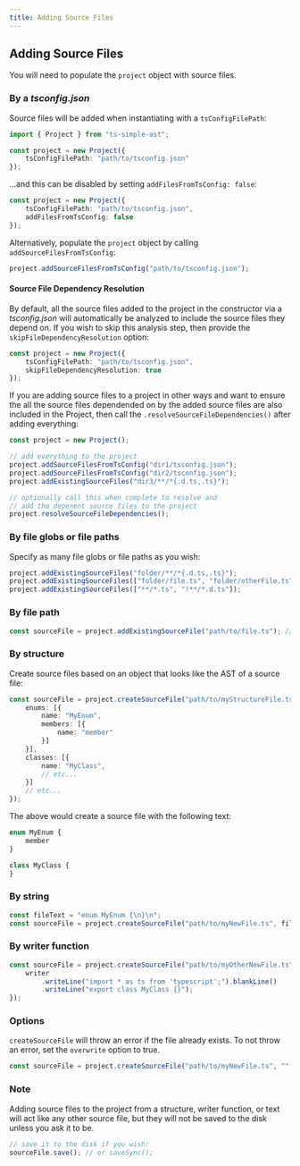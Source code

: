 ```yaml
---
title: Adding Source Files
---
```


## Adding Source Files

You will need to populate the `project` object with source files.

### By a *tsconfig.json*

Source files will be added when instantiating with a `tsConfigFilePath`:

```ts
import { Project } from "ts-simple-ast";

const project = new Project({
    tsConfigFilePath: "path/to/tsconfig.json"
});
```

...and this can be disabled by setting `addFilesFromTsConfig: false`:

```ts
const project = new Project({
    tsConfigFilePath: "path/to/tsconfig.json",
    addFilesFromTsConfig: false
});
```

Alternatively, populate the `project` object by calling `addSourceFilesFromTsConfig`:

```ts
project.addSourceFilesFromTsConfig("path/to/tsconfig.json");
```

#### Source File Dependency Resolution

By default, all the source files added to the project in the constructor via a *tsconfig.json* will automatically be analyzed to
include the source files they depend on. If you wish to skip this analysis step, then provide the `skipFileDependencyResolution` option:

```ts
const project = new Project({
    tsConfigFilePath: "path/to/tsconfig.json",
    skipFileDependencyResolution: true
});
```

If you are adding source files to a project in other ways and want to ensure the all the source files dependended on by the added source files
are also included in the Project, then call the `.resolveSourceFileDependencies()` after adding everything:

```ts
const project = new Project();

// add everything to the project
project.addSourceFilesFromTsConfig("dir1/tsconfig.json");
project.addSourceFilesFromTsConfig("dir2/tsconfig.json");
project.addExistingSourceFiles("dir3/**/*{.d.ts,.ts}");

// optionally call this when complete to resolve and
// add the depenent source files to the project
project.resolveSourceFileDependencies();
```

### By file globs or file paths

Specify as many file globs or file paths as you wish:

```ts
project.addExistingSourceFiles("folder/**/*{.d.ts,.ts}");
project.addExistingSourceFiles(["folder/file.ts", "folder/otherFile.ts"]);
project.addExistingSourceFiles(["**/*.ts", "!**/*.d.ts"]);
```

### By file path

```ts
const sourceFile = project.addExistingSourceFile("path/to/file.ts"); // or addExistingSourceFileIfExists
```

### By structure

Create source files based on an object that looks like the AST of a source file:

```ts
const sourceFile = project.createSourceFile("path/to/myStructureFile.ts", {
    enums: [{
        name: "MyEnum",
        members: [{
            name: "member"
        }]
    }],
    classes: [{
        name: "MyClass",
        // etc...
    }]
    // etc...
});
```

The above would create a source file with the following text:

```ts
enum MyEnum {
    member
}

class MyClass {
}
```

### By string

```ts
const fileText = "enum MyEnum {\n}\n";
const sourceFile = project.createSourceFile("path/to/myNewFile.ts", fileText);
```

### By writer function

```ts
const sourceFile = project.createSourceFile("path/to/myOtherNewFile.ts", writer => {
    writer
        .writeLine("import * as ts from 'typescript';").blankLine()
        .writeLine("export class MyClass {}");
});
```

### Options

`createSourceFile` will throw an error if the file already exists.
To not throw an error, set the `overwrite` option to true.

```ts
const sourceFile = project.createSourceFile("path/to/myNewFile.ts", "", { overwrite: true });
```

### Note

Adding source files to the project from a structure, writer function, or text will act like any other source file, but they will not be saved to the disk unless you ask it to be.

```ts
// save it to the disk if you wish:
sourceFile.save(); // or saveSync();
```
